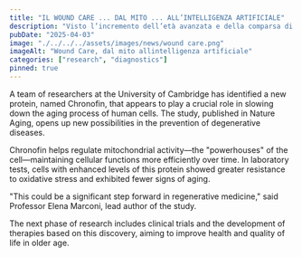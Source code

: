 ```yaml
---
title: "IL WOUND CARE ... DAL MITO ... ALL’INTELLIGENZA ARTIFICIALE"
description: "Visto l’incremento dell’età avanzata e della comparsa di patologie multiple, le lesioni complesse rappresentano sempre di più un problema sanitario e sociale. Il wound care, per sua natura, si rivolge ad ogni tipologia di paziente senza distinzione di genere, di età, di condizione sociale rappresentando nella sua interezza un problema socio-sanitario per una larghissima fetta di popolazione."
pubDate: "2025-04-03"
image: "./../../../assets/images/news/wound care.png"
imageAlt: "Wound Care, dal mito allintelligenza artificiale"
categories: ["research", "diagnostics"]
pinned: true
---
```


A team of researchers at the University of Cambridge has identified a new protein, named Chronofin, that appears to play a crucial role in slowing down the aging process of human cells. The study, published in Nature Aging, opens up new possibilities in the prevention of degenerative diseases.

Chronofin helps regulate mitochondrial activity—the "powerhouses" of the cell—maintaining cellular functions more efficiently over time. In laboratory tests, cells with enhanced levels of this protein showed greater resistance to oxidative stress and exhibited fewer signs of aging.

"This could be a significant step forward in regenerative medicine," said Professor Elena Marconi, lead author of the study.

The next phase of research includes clinical trials and the development of therapies based on this discovery, aiming to improve health and quality of life in older age.
